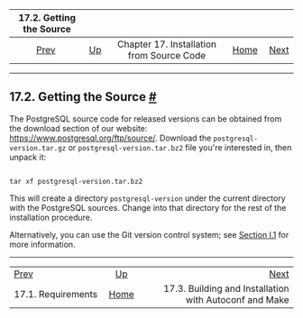 <!--?xml version="1.0" encoding="UTF-8" standalone="no"?-->

|                 17.2. Getting the Source                |                                                                     |                                           |                                                       |                                                                                     |
| :-----------------------------------------------------: | :------------------------------------------------------------------ | :---------------------------------------: | ----------------------------------------------------: | ----------------------------------------------------------------------------------: |
| [Prev](install-requirements.html "17.1. Requirements")  | [Up](installation.html "Chapter 17. Installation from Source Code") | Chapter 17. Installation from Source Code | [Home](index.html "PostgreSQL 17devel Documentation") |  [Next](install-make.html "17.3. Building and Installation with Autoconf and Make") |

***

## 17.2. Getting the Source [#](#INSTALL-GETSOURCE)

The PostgreSQL source code for released versions can be obtained from the download section of our website: <https://www.postgresql.org/ftp/source/>. Download the `postgresql-version.tar.gz` or `postgresql-version.tar.bz2` file you're interested in, then unpack it:

```

tar xf postgresql-version.tar.bz2
```

This will create a directory `postgresql-version` under the current directory with the PostgreSQL sources. Change into that directory for the rest of the installation procedure.

Alternatively, you can use the Git version control system; see [Section I.1](git.html "I.1. Getting the Source via Git") for more information.

***

|                                                         |                                                                     |                                                                                     |
| :------------------------------------------------------ | :-----------------------------------------------------------------: | ----------------------------------------------------------------------------------: |
| [Prev](install-requirements.html "17.1. Requirements")  | [Up](installation.html "Chapter 17. Installation from Source Code") |  [Next](install-make.html "17.3. Building and Installation with Autoconf and Make") |
| 17.1. Requirements                                      |        [Home](index.html "PostgreSQL 17devel Documentation")        |                              17.3. Building and Installation with Autoconf and Make |
